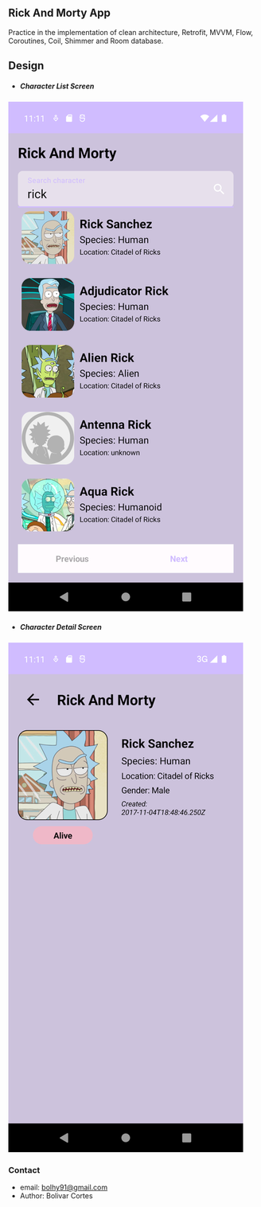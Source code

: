 ## Rick And Morty App

Practice in the implementation of clean architecture, 
Retrofit, MVVM, Flow, Coroutines, Coil, Shimmer and Room database.

## Design

* ##### Character List Screen
![Design travel app ui](https://raw.githubusercontent.com/bolhy91/RickAndMortyApp/main/designs/design1.png)

* ##### Character Detail Screen
![Design travel app ui](https://raw.githubusercontent.com/bolhy91/RickAndMortyApp/main/designs/design2.png)

### Contact
* email: bolhy91@gmail.com
* Author: Bolivar Cortes